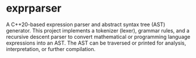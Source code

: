 # exprparser
A C++20-based expression parser and abstract syntax tree (AST) generator. This project implements a tokenizer (lexer), grammar rules, and a recursive descent parser to convert mathematical or programming language expressions into an AST. The AST can be traversed or printed for analysis, interpretation, or further compilation.
